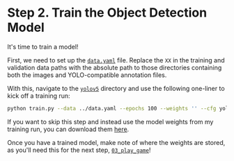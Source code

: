 # Step 2. Train the Object Detection Model

It's time to train a model!

First, we need to set up the [``data.yaml``](data.yaml) file. Replace the ``XX`` in the training and validation data paths with the absolute path to those directories containing both the images and YOLO-compatible annotation files.

With this, navigate to the [``yolov5``](https://github.com/ultralytics/yolov5/tree/064365d8683fd002e9ad789c1e91fa3d021b44f0) directory and use the following one-liner to kick off a training run:

```bash
python train.py --data ../data.yaml --epochs 100 --weights '' --cfg yolov5s.yaml --batch-size -1
```

If you want to skip this step and instead use the model weights from my training run, you can download them [here](https://thisboredapedoesnotexist.s3.amazonaws.com/super-mario-64-ds-autoplayer/best.pt).

Once you have a trained model, make note of where the weights are stored, as you'll need this for the next step, [``03_play_game``](../03_play_game)!

